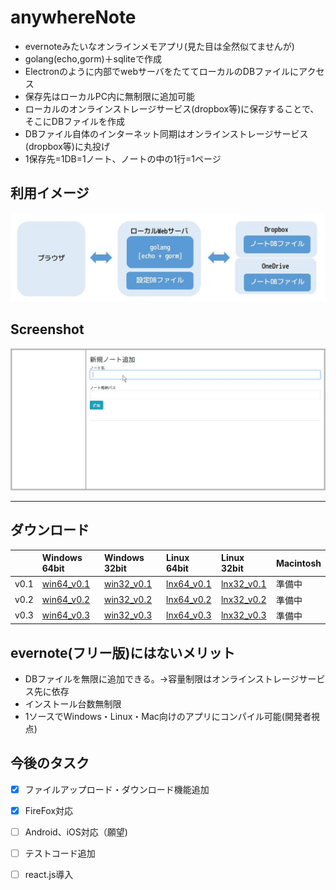 # anywhereNote
  
- evernoteみたいなオンラインメモアプリ(見た目は全然似てませんが)  
- golang(echo,gorm)＋sqliteで作成  
- Electronのように内部でwebサーバをたててローカルのDBファイルにアクセス  
- 保存先はローカルPC内に無制限に追加可能
- ローカルのオンラインストレージサービス(dropbox等)に保存することで、そこにDBファイルを作成
- DBファイル自体のインターネット同期はオンラインストレージサービス(dropbox等)に丸投げ
- 1保存先=1DB=1ノート、ノートの中の1行=1ページ 


## 利用イメージ  
![利用イメージ](https://github.com/YujiYabe/anywhereNote/blob/garage/imageuse.jpg "")




## Screenshot  
![Screenshot](https://github.com/YujiYabe/anywhereNote/blob/garage/explain2.gif "")

---

[win64_v0.1]: https://drive.google.com/open?id=1W9S-JLfF8dgkO3fbLGOGDYkReJTm-lBb "Windows64_v0.1"
[win32_v0.1]: https://drive.google.com/open?id=1UqiawXaHZhSfxU5clmMt7JtBUG2pyzYk "Windows32_v0.1"
[lnx64_v0.1]: https://drive.google.com/open?id=1gLXapKzuW9U195F_C_DquuKgu1tFDXrc "Linux64_v0.1"
[lnx32_v0.1]: https://drive.google.com/open?id=19wQxlKyzaEFViVKLj9ID4J2DfRoMTkdb "Linux32_v0.1"

[win64_v0.2]: https://drive.google.com/open?id=141cNdQlNrW4H0lFWu_ib_4w8Vc4zVNm7 "Windows64_v0.2"
[win32_v0.2]: https://drive.google.com/open?id=11ogdDpNSyp7omn3r4GCp3y03UhUR5PPS "Windows32_v0.2"
[lnx64_v0.2]: https://drive.google.com/open?id=1HtcChZZ4CFFaoBB1VLgzYBXP1r5NUgKY "Linux64_v0.2"
[lnx32_v0.2]: https://drive.google.com/open?id=1F7EiJSrp2igFuBLMVmEKmRYnxmh8Cp0g "Linux32_v0.2"

[win64_v0.3]: https://drive.google.com/open?id=1tzOQHrnWySrIdpddK_fn4CqPwLj_4H42 "Windows64_v0.3"
[win32_v0.3]: https://drive.google.com/open?id=1_kgJwcRH6INMmoEcE132o7KIZI31dXvF "Windows32_v0.3"
[lnx64_v0.3]: https://drive.google.com/open?id=1CUXeo3Bqpv4dZ2bPPdICKCsTA7uATE9U "Linux64_v0.3"
[lnx32_v0.3]: https://drive.google.com/open?id=1wQQMQPkS-JnH3JRVvB4aV5jyhVMeZO8Z "Linux32_v0.3"


## ダウンロード

|      | Windows 64bit | Windows 32bit | Linux 64bit  | Linux 32bit  | Macintosh  |
|:-----|:--------------|:--------------|:-------------|:-------------|:-----------|
| v0.1 | [win64_v0.1]  | [win32_v0.1]  | [lnx64_v0.1] | [lnx32_v0.1] | 準備中     |
| v0.2 | [win64_v0.2]  | [win32_v0.2]  | [lnx64_v0.2] | [lnx32_v0.2] | 準備中     |
| v0.3 | [win64_v0.3]  | [win32_v0.3]  | [lnx64_v0.3] | [lnx32_v0.3] | 準備中     |
   
  


  

## evernote(フリー版)にはないメリット
- DBファイルを無限に追加できる。→容量制限はオンラインストレージサービス先に依存
- インストール台数無制限
- 1ソースでWindows・Linux・Mac向けのアプリにコンパイル可能(開発者視点)
  


## 今後のタスク
- [x] ファイルアップロード・ダウンロード機能追加  
- [x] FireFox対応  
- [ ] Android、iOS対応（願望)  
- [ ] テストコード追加  
- [ ] react.js導入 
  
